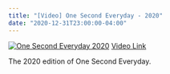 ```yaml
---
title: "[Video] One Second Everyday - 2020"
date: "2020-12-31T23:00:00-04:00"
---
```


[![One Second Everyday 2020](http://img.youtube.com/vi/83TyohxuFQY/0.jpg)](http://www.youtube.com/watch?v=83TyohxuFQY)
[Video Link](http://www.youtube.com/watch?v=83TyohxuFQY)

The 2020 edition of One Second Everyday.

